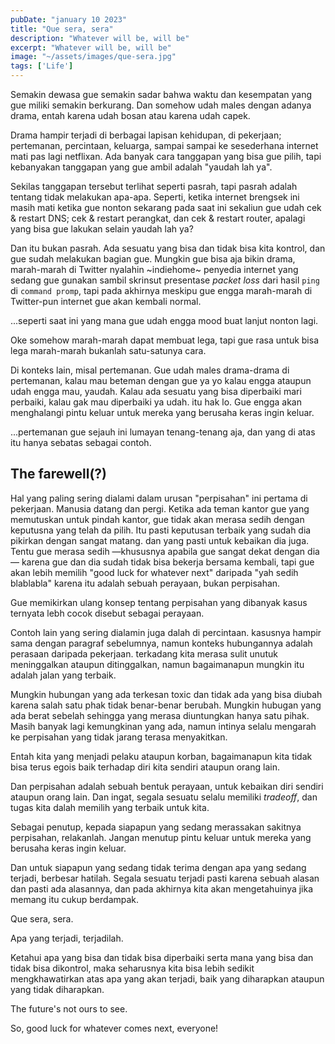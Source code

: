```yaml
---
pubDate: "january 10 2023"
title: "Que sera, sera"
description: "Whatever will be, will be"
excerpt: "Whatever will be, will be"
image: "~/assets/images/que-sera.jpg"
tags: ['Life']
---
```


Semakin dewasa gue semakin sadar bahwa waktu dan kesempatan yang gue miliki semakin berkurang. Dan somehow udah males dengan adanya drama, entah karena udah bosan atau karena udah capek.

Drama hampir terjadi di berbagai lapisan kehidupan, di pekerjaan; pertemanan, percintaan, keluarga, sampai sampai ke sesederhana internet mati pas lagi netflixan. Ada banyak cara tanggapan yang bisa gue pilih, tapi kebanyakan tanggapan yang gue ambil adalah "yaudah lah ya".

Sekilas tanggapan tersebut terlihat seperti pasrah, tapi pasrah adalah tentang tidak melakukan apa-apa. Seperti, ketika internet brengsek ini masih mati ketika gue nonton sekarang pada saat ini sekaliun gue udah cek & restart DNS; cek & restart perangkat, dan cek & restart router, apalagi yang bisa gue lakukan selain yaudah lah ya?

Dan itu bukan pasrah. Ada sesuatu yang bisa dan tidak bisa kita kontrol, dan gue sudah melakukan bagian gue. Mungkin gue bisa aja bikin drama, marah-marah di Twitter nyalahin ~indiehome~ penyedia internet yang sedang gue gunakan sambil skrinsut presentase _packet loss_ dari hasil `ping` di `command promp`, tapi pada akhirnya meskipu gue engga marah-marah di Twitter-pun internet gue akan kembali normal.

...seperti saat ini yang mana gue udah engga mood buat lanjut nonton lagi.

Oke somehow marah-marah dapat membuat lega, tapi gue rasa untuk bisa lega marah-marah bukanlah satu-satunya cara.

Di konteks lain, misal pertemanan. Gue udah males drama-drama di pertemanan, kalau mau beteman dengan gue ya yo kalau engga ataupun udah engga mau, yaudah. Kalau ada sesuatu yang bisa diperbaiki mari perbaiki, kalau gak mau diperbaiki ya udah. itu hak lo. Gue engga akan menghalangi pintu keluar untuk mereka yang berusaha keras ingin keluar.

...pertemanan gue sejauh ini lumayan tenang-tenang aja, dan yang di atas itu hanya sebatas sebagai contoh.

## The farewell(?)

Hal yang paling sering dialami dalam urusan "perpisahan" ini pertama di pekerjaan.
Manusia datang dan pergi. Ketika ada teman kantor gue yang memutuskan untuk pindah kantor, gue tidak akan merasa sedih dengan keputusna yang telah da pilih. Itu pasti keputusan terbaik yang sudah dia pikirkan dengan sangat matang. dan yang pasti untuk kebaikan dia juga. Tentu gue merasa sedih —khususnya apabila gue sangat dekat dengan dia— karena gue dan dia sudah tidak bisa bekerja bersama kembali, tapi gue akan lebih memilih "good luck for whatever next" daripada "yah sedih blablabla" karena itu adalah sebuah perayaan, bukan perpisahan.

Gue memikirkan ulang konsep tentang perpisahan yang dibanyak kasus ternyata lebh cocok disebut sebagai perayaan.

Contoh lain yang sering dialamin juga dalah di percintaan. kasusnya hampir sama dengan paragraf sebelumnya, namun konteks hubungannya adalah perasaan daripada pekerjaan. terkadang kita merasa sulit unutuk meninggalkan ataupun ditinggalkan, namun bagaimanapun mungkin itu adalah jalan yang terbaik.

Mungkin hubungan yang ada terkesan toxic dan tidak ada yang bisa diubah karena salah satu phak tidak benar-benar berubah. Mungkin hubugan yang ada berat sebelah sehingga yang merasa diuntungkan hanya satu pihak. Masih banyak lagi kemungkinan yang ada, namun intinya selalu mengarah ke perpisahan yang tidak jarang terasa menyakitkan.

Entah kita yang menjadi pelaku ataupun korban, bagaimanapun kita tidak bisa terus egois baik terhadap diri kita sendiri ataupun orang lain.

Dan perpisahan adalah sebuah bentuk perayaan, untuk kebaikan diri sendiri ataupun orang lain. Dan ingat, segala sesuatu selalu memiliki _tradeoff_, dan tugas kita dalah memilih yang terbaik untuk kita.

Sebagai penutup, kepada siapapun yang sedang merassakan sakitnya perpisahan, relakanlah. Jangan menutup pintu keluar untuk mereka yang berusaha keras ingin keluar.

Dan untuk siapapun yang sedang tidak terima dengan apa yang sedang terjadi, berbesar hatilah. Segala sesuatu terjadi pasti karena sebuah alasan dan pasti ada alasannya, dan pada akhirnya kita akan mengetahuinya jika memang itu cukup berdampak.

Que sera, sera.

Apa yang terjadi, terjadilah.

Ketahui apa yang bisa dan tidak bisa diperbaiki serta mana yang bisa dan tidak bisa dikontrol, maka seharusnya kita bisa lebih sedikit mengkhawatirkan atas apa yang akan terjadi, baik yang diharapkan ataupun yang tidak diharapkan.

The future's not ours to see.

So, good luck for whatever comes next, everyone!